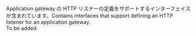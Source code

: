 <Namespace Name="Microsoft.Azure.Management.Network.Fluent.ApplicationGatewayListener.Definition">
  <Docs>
    <summary><span data-ttu-id="ff8a9-101">Application gateway の HTTP リスナーの定義をサポートするインターフェイスが含まれています。</span><span class="sxs-lookup"><span data-stu-id="ff8a9-101">Contains interfaces that support defining an HTTP listener for an application gateway.</span></span></summary> 
    <remarks>To be added.</remarks>
  </Docs>
</Namespace>
